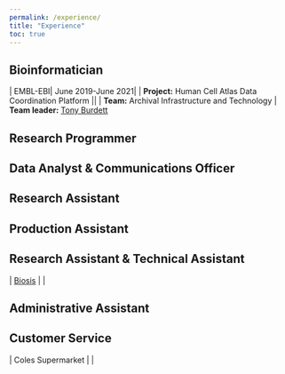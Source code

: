 ```yaml
---
permalink: /experience/
title: "Experience"
toc: true
---
```


## Bioinformatician

|<i class="fas fa-university"></i> EMBL-EBI|<i class="fas fa-calendar-alt"></i> June 2019-June 2021|
|<i class="fas fa-project-diagram"></i> **Project:** Human Cell Atlas Data Coordination Platform ||
|<i class="fas fa-users"></i> **Team:** Archival Infrastructure and Technology | **Team leader:** [Tony Burdett](https://www.ebi.ac.uk/about/people/tony-burdett)




## Research Programmer

## Data Analyst & Communications Officer

## Research Assistant

## Production Assistant

## Research Assistant & Technical Assistant

|<i class="fas fa-building"></i> [Biosis](https://www.biosis.com.au/) | <i class="fas fa-calendar-alt"></i>|

## Administrative Assistant

## Customer Service

|<i class="fas fa-shopping-cart"></i> Coles Supermarket | <i class="fas fa-calendar-alt"></i> |
